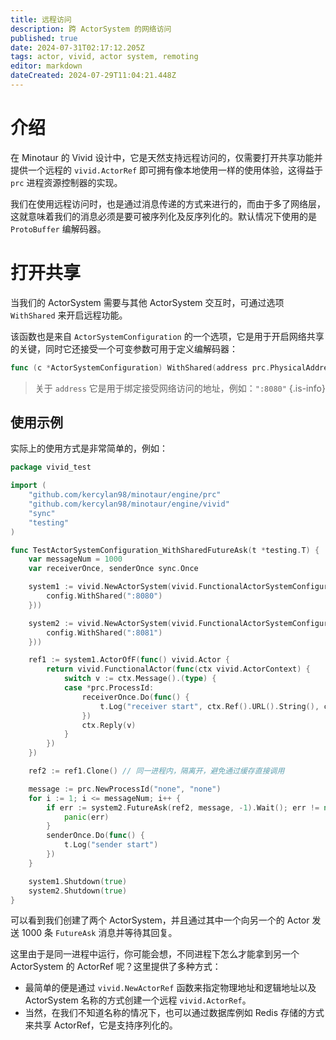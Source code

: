 ```yaml
---
title: 远程访问
description: 跨 ActorSystem 的网络访问
published: true
date: 2024-07-31T02:17:12.205Z
tags: actor, vivid, actor system, remoting
editor: markdown
dateCreated: 2024-07-29T11:04:21.448Z
---
```


# 介绍

在 Minotaur 的 Vivid 设计中，它是天然支持远程访问的，仅需要打开共享功能并提供一个远程的 `vivid.ActorRef` 即可拥有像本地使用一样的使用体验，这得益于 `prc` 进程资源控制器的实现。

我们在使用远程访问时，也是通过消息传递的方式来进行的，而由于多了网络层，这就意味着我们的消息必须是要可被序列化及反序列化的。默认情况下使用的是 `ProtoBuffer` 编解码器。

# 打开共享

当我们的 ActorSystem 需要与其他 ActorSystem 交互时，可通过选项 `WithShared` 来开启远程功能。

该函数也是来自 `ActorSystemConfiguration` 的一个选项，它是用于开启网络共享的关键，同时它还接受一个可变参数可用于定义编解码器：

```go
func (c *ActorSystemConfiguration) WithShared(address prc.PhysicalAddress, codec ...codec.Codec) *ActorSystemConfiguration
```

> 关于 `address` 它是用于绑定接受网络访问的地址，例如：`":8080"`
{.is-info}


## 使用示例

实际上的使用方式是非常简单的，例如：

```go
package vivid_test

import (
	"github.com/kercylan98/minotaur/engine/prc"
	"github.com/kercylan98/minotaur/engine/vivid"
	"sync"
	"testing"
)

func TestActorSystemConfiguration_WithSharedFutureAsk(t *testing.T) {
	var messageNum = 1000
	var receiverOnce, senderOnce sync.Once

	system1 := vivid.NewActorSystem(vivid.FunctionalActorSystemConfigurator(func(config *vivid.ActorSystemConfiguration) {
		config.WithShared(":8080")
	}))

	system2 := vivid.NewActorSystem(vivid.FunctionalActorSystemConfigurator(func(config *vivid.ActorSystemConfiguration) {
		config.WithShared(":8081")
	}))

	ref1 := system1.ActorOfF(func() vivid.Actor {
		return vivid.FunctionalActor(func(ctx vivid.ActorContext) {
			switch v := ctx.Message().(type) {
			case *prc.ProcessId:
				receiverOnce.Do(func() {
					t.Log("receiver start", ctx.Ref().URL().String(), ctx.Sender().URL().String())
				})
				ctx.Reply(v)
			}
		})
	})

	ref2 := ref1.Clone() // 同一进程内，隔离开，避免通过缓存直接调用

	message := prc.NewProcessId("none", "none")
	for i := 1; i <= messageNum; i++ {
		if err := system2.FutureAsk(ref2, message, -1).Wait(); err != nil {
			panic(err)
		}
		senderOnce.Do(func() {
			t.Log("sender start")
		})
	}

	system1.Shutdown(true)
	system2.Shutdown(true)
}
```

可以看到我们创建了两个 ActorSystem，并且通过其中一个向另一个的 Actor 发送 1000 条 `FutureAsk` 消息并等待其回复。

这里由于是同一进程中运行，你可能会想，不同进程下怎么才能拿到另一个 ActorSystem 的 ActorRef 呢？这里提供了多种方式：
 - 最简单的便是通过 `vivid.NewActorRef` 函数来指定物理地址和逻辑地址以及 ActorSystem 名称的方式创建一个远程 `vivid.ActorRef`。
 - 当然，在我们不知道名称的情况下，也可以通过数据库例如 Redis 存储的方式来共享 ActorRef，它是支持序列化的。